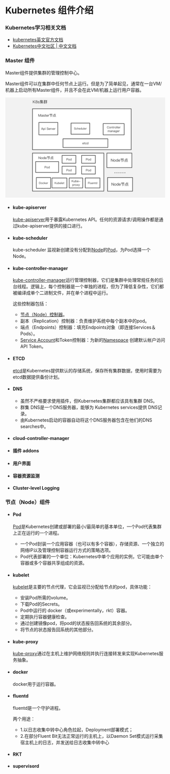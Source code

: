 # Kubernetes 组件介绍

### Kubernetes学习相关文档

- [kubernetes英文官方文档](https://kubernetes.io/docs/tutorials/kubernetes-basics/)
- [Kubernetes中文社区 | 中文文档](http://docs.kubernetes.org.cn/)



### Master 组件

Master组件提供集群的管理控制中心。

Master组件可以在集群中任何节点上运行。但是为了简单起见，通常在一台VM/机器上启动所有Master组件，并且不会在此VM/机器上运行用户容器。

<img src="../images/image-20200602223239601.png" alt="image-20200602223239601" style="zoom:50%;" />

- #### kube-apiserver

  [kube-apiserver](https://kubernetes.io/docs/admin/kube-apiserver)用于暴露Kubernetes API。任何的资源请求/调用操作都是通过kube-apiserver提供的接口进行。

  

- #### kube-scheduler

  kube-scheduler 监视新创建没有分配到[Node](http://docs.kubernetes.org.cn/304.html)的[Pod](http://docs.kubernetes.org.cn/312.html)，为Pod选择一个Node。

  

- #### kube-controller-manager

  [kube-controller-manager](https://kubernetes.io/docs/admin/kube-controller-manager)运行管理控制器，它们是集群中处理常规任务的后台线程。逻辑上，每个控制器是一个单独的进程，但为了降低复杂性，它们都被编译成单个二进制文件，并在单个进程中运行。

  这些控制器包括：

  - [节点（Node）控制器](http://docs.kubernetes.org.cn/304.html)。
  - 副本（Replication）控制器：负责维护系统中每个副本中的pod。
  - 端点（Endpoints）控制器：填充Endpoints对象（即连接Services＆Pods）。
  - [Service Account](http://docs.kubernetes.org.cn/84.html)和Token控制器：为新的[Namespace](http://docs.kubernetes.org.cn/242.html) 创建默认帐户访问API Token。

  

- #### ETCD

  [etcd](https://kubernetes.io/docs/admin/etcd)是Kubernetes提供默认的存储系统，保存所有集群数据，使用时需要为etcd数据提供备份计划。

  

- #### DNS

  - 虽然不严格要求使用插件，但Kubernetes集群都应该具有集群 DNS。
  - 群集 DNS是一个DNS服务器，能够为 Kubernetes services提供 DNS记录。
  - 由Kubernetes启动的容器自动将这个DNS服务器包含在他们的DNS searches中。

  

- #### cloud-controller-manager

- #### 插件 addons

- #### 用户界面

- #### 容器资源监测

- #### Cluster-level Logging



### 节点（Node）组件

- #### Pod

  [Pod](http://docs.kubernetes.org.cn/312.html)是Kubernetes创建或部署的最小/最简单的基本单位，一个Pod代表集群上正在运行的一个进程。

  - 一个Pod封装一个应用容器（也可以有多个容器），存储资源、一个独立的网络IP以及管理控制容器运行方式的策略选项。
  - Pod代表部署的一个单位：Kubernetes中单个应用的实例，它可能由单个容器或多个容器共享组成的资源。

  

- #### kubelet

  [kubelet](https://kubernetes.io/docs/admin/kubelet)是主要的节点代理，它会监视已分配给节点的pod，具体功能：

  - 安装Pod所需的volume。
  - 下载Pod的Secrets。
  - Pod中运行的 docker（或experimentally，rkt）容器。
  - 定期执行容器健康检查。
  - 通过创建镜像pod，将pod的状态报告回系统的其余部分。
  - 将节点的状态报告回系统的其他部分。

  

- #### kube-proxy

  [kube-proxy](https://kubernetes.io/docs/admin/kube-proxy)通过在主机上维护网络规则并执行连接转发来实现Kubernetes服务抽象。

  

- #### docker

  docker用于运行容器。

  

- #### fluentd

  fluentd是一个守护进程。

  两个用途：

  - 1.以日志收集中转中心角色拉起，Deployment部署模式；
  - 2.在部分Fluent Bit无法正常运行的主机上，以Daemon Set模式运行采集宿主机上的日志，并发送给日志收集中转中心

  

- #### RKT

- #### supervisord



